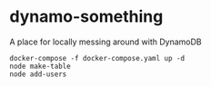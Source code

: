 # dynamo-something
A place for locally messing around with DynamoDB

```
docker-compose -f docker-compose.yaml up -d
node make-table
node add-users
```

